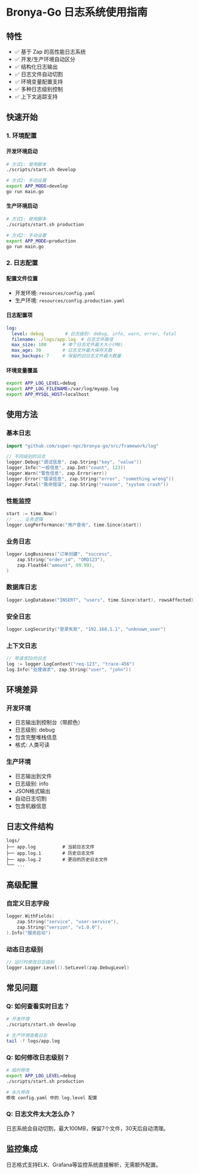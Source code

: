 # Bronya-Go 日志系统使用指南

## 特性

- ✅ 基于 Zap 的高性能日志系统
- ✅ 开发/生产环境自动区分
- ✅ 结构化日志输出
- ✅ 日志文件自动切割
- ✅ 环境变量配置支持
- ✅ 多种日志级别控制
- ✅ 上下文追踪支持

## 快速开始

### 1. 环境配置

#### 开发环境启动
```bash
# 方式1: 使用脚本
./scripts/start.sh develop

# 方式2: 手动设置
export APP_MODE=develop
go run main.go
```

#### 生产环境启动
```bash
# 方式1: 使用脚本
./scripts/start.sh production

# 方式2: 手动设置
export APP_MODE=production
go run main.go
```

### 2. 日志配置

#### 配置文件位置
- 开发环境: `resources/config.yaml`
- 生产环境: `resources/config.production.yaml`

#### 日志配置项
```yaml
log:
  level: debug        # 日志级别: debug, info, warn, error, fatal
  filename: ./logs/app.log  # 日志文件路径
  max_size: 100      # 单个日志文件最大大小(MB)
  max_age: 30        # 日志文件最大保存天数
  max_backups: 7     # 保留的旧日志文件最大数量
```

#### 环境变量覆盖
```bash
export APP_LOG_LEVEL=debug
export APP_LOG_FILENAME=/var/log/myapp.log
export APP_MYSQL_HOST=localhost
```

## 使用方法

### 基本日志

```go
import "github.com/super-npc/bronya-go/src/framework/log"

// 不同级别的日志
logger.Debug("调试信息", zap.String("key", "value"))
logger.Info("一般信息", zap.Int("count", 123))
logger.Warn("警告信息", zap.Error(err))
logger.Error("错误信息", zap.String("error", "something wrong"))
logger.Fatal("致命错误", zap.String("reason", "system crash"))
```

### 性能监控

```go
start := time.Now()
// ... 业务逻辑
logger.LogPerformance("用户查询", time.Since(start))
```

### 业务日志

```go
logger.LogBusiness("订单创建", "success", 
    zap.String("order_id", "ORD123"),
    zap.Float64("amount", 99.99),
)
```

### 数据库日志

```go
logger.LogDatabase("INSERT", "users", time.Since(start), rowsAffected)
```

### 安全日志

```go
logger.LogSecurity("登录失败", "192.168.1.1", "unknown_user")
```

### 上下文日志

```go
// 带请求ID的日志
log := logger.LogContext("req-123", "trace-456")
log.Info("处理请求", zap.String("user", "john"))
```

## 环境差异

### 开发环境
- 日志输出到控制台（带颜色）
- 日志级别: debug
- 包含完整堆栈信息
- 格式: 人类可读

### 生产环境
- 日志输出到文件
- 日志级别: info
- JSON格式输出
- 自动日志切割
- 包含机器信息

## 日志文件结构

```
logs/
├── app.log          # 当前日志文件
├── app.log.1        # 历史日志文件
├── app.log.2        # 更旧的历史日志文件
└── ...
```

## 高级配置

### 自定义日志字段

```go
logger.WithFields(
    zap.String("service", "user-service"),
    zap.String("version", "v1.0.0"),
).Info("服务启动")
```

### 动态日志级别

```go
// 运行时修改日志级别
logger.Logger.Level().SetLevel(zap.DebugLevel)
```

## 常见问题

### Q: 如何查看实时日志？
```bash
# 开发环境
./scripts/start.sh develop

# 生产环境查看日志
tail -f logs/app.log
```

### Q: 如何修改日志级别？
```bash
# 临时修改
export APP_LOG_LEVEL=debug
./scripts/start.sh production

# 永久修改
修改 config.yaml 中的 log.level 配置
```

### Q: 日志文件太大怎么办？
日志系统会自动切割，最大100MB，保留7个文件，30天后自动清理。

## 监控集成

日志格式支持ELK、Grafana等监控系统直接解析，无需额外配置。